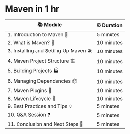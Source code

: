 # Maven in 1 hr
| 📚 Module                                   | ⏰ Duration   |
|---------------------------------------------|--------------|
| 1. Introduction to Maven 👋                | 5 minutes    |
| 2. What is Maven? 🤔                     | 10 minutes   |
| 3. Installing and Setting Up Maven 🛠️   | 10 minutes   |
| 4. Maven Project Structure 🏗️            | 10 minutes   |
| 5. Building Projects 🏭                 | 10 minutes   |
| 6. Managing Dependencies 📦             | 10 minutes   |
| 7. Maven Plugins 🧩                    | 10 minutes   |
| 8. Maven Lifecycle 🔄                  | 10 minutes   |
| 9. Best Practices and Tips 💡          | 5 minutes    |
| 10. Q&A Session ❓                     | 5 minutes    |
| 11. Conclusion and Next Steps 🚪      | 5 minutes    
